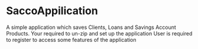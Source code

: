 # SaccoAppilication
A simple application which saves Clients, Loans and Savings Account Products.
Your required to un-zip and set up the application
User is required to register to access some features of the application

